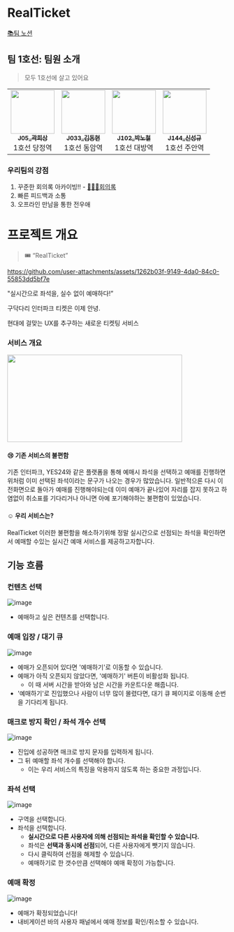 # RealTicket

[📚팀 노션](https://chestnut-sense-efd.notion.site/RealTicket-12d313ed69ba805cb271cd1f51f8272b?pvs=4)

## 팀 1호선: 팀원 소개

> 모두 1호선에 살고 있어요

<table>
  <tbody>
    <tr>
      <td align="center"><a href="https://github.com/KWAKMANBO"><img src="https://github.com/user-attachments/assets/c6555879-8355-4ba3-b8c0-1ef4ad2b5d22" width="100px;" alt=""/><br /><sub><b>J05_곽희상</b></sub></a><br />1호선 당정역</td>
      <td align="center"><a href="https://github.com/Donggle0315"><img src="https://github.com/user-attachments/assets/f273520b-a7a9-4bae-85aa-819785192065" width="100px;" alt=""/><br /><sub><b>J033_김동현</b></sub></a><br />1호선 동암역</td>
      <td align="center"><a href="https://github.com/qkdl60"><img src="https://github.com/user-attachments/assets/2aefb797-9942-482b-86e5-c776b649aca6" width="100px;" alt=""/><br /><sub><b>J102_박노철</b></sub></a><br />1호선 대방역</td>
      <td align="center"><a href="https://github.com/kyu4583"><img src="https://github.com/user-attachments/assets/f0d1aad8-fe7c-4233-b42c-30ee7b946283" width="100px;" alt=""/><br /><sub><b>J144_신성규</b></sub></a><br />1호선 주안역</td>
    </tr>
  </tbody>
</table>

### 우리팀의 강점

1. 꾸준한 회의록 아카이빙!! - [🧑‍🤝‍🧑회의록](https://www.notion.so/12d313ed69ba808e8b37e8249f515f5f?pvs=4)
2. 빠른 피드백과 소통
3. 오프라인 만남을 통한 전우애





# 프로젝트 개요

> 🎟️ “RealTicket”

https://github.com/user-attachments/assets/1262b03f-9149-4da0-84c0-55853dd5bf7e

"실시간으로 좌석을, 실수 없이 예매하다!”

구닥다리 인터파크 티켓은 이제 안녕.

현대에 걸맞는 UX를 추구하는 새로운 티켓팅 서비스

### 서비스 개요

<img src ="https://github.com/user-attachments/assets/bb849a55-bf8c-457d-9668-5d5105acbfe8" width="400" height="200">


 #### 😢 기존 서비스의 불편함
 기존 인터파크, YES24와 같은 플랫폼을 통해 예매시 좌석을 선택하고 예매를 진행하면 위처럼 이미 선택된 좌석이라는 문구가 나오는 경우가 많았습니다. 일반적으론 다시 이전화면으로 돌아가 예매를 진행해야되는데 이미 예매가 끝나있어 자리를 잡지 못하고 하염없이 취소표를 기다리거나 아니면 아예 포기해야하는 불편함이 있었습니다. 

 #### ☺️ 우리 서비스는?
RealTicket 이러한 불편함을 해소하기위해 정말 실시간으로 선점되는 좌석을 확인하면서 예매할 수있는 실시간 예매 서비스를 제공하고자합니다.



## 기능 흐름

### 컨텐츠 선택

![image](https://github.com/user-attachments/assets/479ba59f-b009-4fb4-adeb-45356010f945)

- 예매하고 싶은 컨텐츠를 선택합니다.

### 예매 입장 / 대기 큐

![image](https://github.com/user-attachments/assets/1288e4ba-baf4-48a4-a7ed-e1d50345773f)

- 예매가 오픈되어 있다면 '예매하기'로 이동할 수 있습니다.
- 예매가 아직 오픈되지 않았다면, '예매하기' 버튼이 비활성화 됩니다.
  - 이 때 서버 시간을 받아와 남은 시간을 카운트다운 해줍니다.
- '예매하기'로 진입했으나 사람이 너무 많이 몰렸다면, 대기 큐 페이지로 이동해 순번을 기다리게 됩니다.

### 매크로 방지 확인 / 좌석 개수 선택

![image](https://github.com/user-attachments/assets/944e9131-e263-474b-bb97-32fc011379fd)

- 진입에 성공하면 매크로 방지 문자를 입력하게 됩니다.
- 그 뒤 예매할 좌석 개수를 선택해야 합니다.
  - 이는 우리 서비스의 특징을 악용하지 않도록 하는 중요한 과정입니다.

### 좌석 선택

![image](https://github.com/user-attachments/assets/9a3ebe8e-1f31-477a-87a4-7ed235a90420)

- 구역을 선택합니다.
- 좌석을 선택합니다.
  - **실시간으로 다른 사용자에 의해 선점되는 좌석을 확인할 수 있습니다.**
  - 좌석은 **선택과 동시에 선점**되어, 다른 사용자에게 뺏기지 않습니다.
  - 다시 클릭하여 선점을 해제할 수 있습니다.
  - 예매하기로 한 갯수만큼 선택해야 예매 확정이 가능합니다.

### 예매 확정

![image](https://github.com/user-attachments/assets/6e8fd7dc-cb4d-41aa-bf2a-6ebc4afde1ec)

- 예매가 확정되었습니다!
- 내비게이션 바의 사용자 패널에서 예매 정보를 확인/취소할 수 있습니다.
